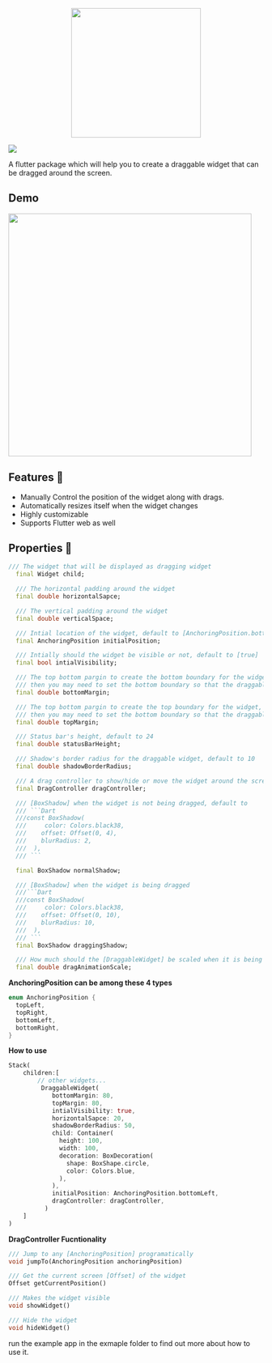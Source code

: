 <p align="center">
  <img width="256"  src="https://github.com/adar2378/draggable_widget/raw/master/demo/logo.png">
</p>

<a href = "https://img.shields.io/pub/v/draggable_widget"><img src="https://img.shields.io/pub/v/draggable_widget"></a>

A flutter package which will help you to create a draggable widget that can be dragged around the screen.

## Demo 
<img src="https://github.com/adar2378/draggable_widget/raw/master/demo/demo.gif" height="480">




## Features 💚

- Manually Control the position of the widget along with drags.
- Automatically resizes itself when the widget changes
- Highly customizable
- Supports Flutter web as well

## Properties 🔖

```Dart
/// The widget that will be displayed as dragging widget
  final Widget child;

  /// The horizontal padding around the widget
  final double horizontalSapce;

  /// The vertical padding around the widget
  final double verticalSpace;

  /// Intial location of the widget, default to [AnchoringPosition.bottomRight]
  final AnchoringPosition initialPosition;

  /// Intially should the widget be visible or not, default to [true]
  final bool intialVisibility;

  /// The top bottom pargin to create the bottom boundary for the widget, for example if you have a [BottomNavigationBar],
  /// then you may need to set the bottom boundary so that the draggable button can't get on top of the [BottomNavigationBar]
  final double bottomMargin;

  /// The top bottom pargin to create the top boundary for the widget, for example if you have a [AppBar],
  /// then you may need to set the bottom boundary so that the draggable button can't get on top of the [AppBar]
  final double topMargin;

  /// Status bar's height, default to 24
  final double statusBarHeight;

  /// Shadow's border radius for the draggable widget, default to 10
  final double shadowBorderRadius;

  /// A drag controller to show/hide or move the widget around the screen
  final DragController dragController;

  /// [BoxShadow] when the widget is not being dragged, default to
  /// ```Dart
  ///const BoxShadow(
  ///     color: Colors.black38,
  ///    offset: Offset(0, 4),
  ///    blurRadius: 2,
  ///  ),
  /// ```

  final BoxShadow normalShadow;

  /// [BoxShadow] when the widget is being dragged
  ///```Dart
  ///const BoxShadow(
  ///     color: Colors.black38,
  ///    offset: Offset(0, 10),
  ///    blurRadius: 10,
  ///  ),
  /// ```
  final BoxShadow draggingShadow;

  /// How much should the [DraggableWidget] be scaled when it is being dragged, default to 1.1
  final double dragAnimationScale;

```

**AnchoringPosition can be among these 4 types**

``` Dart
enum AnchoringPosition {
  topLeft,
  topRight,
  bottomLeft,
  bottomRight,
}
```

**How to use**
```Dart
Stack(
    children:[
        // other widgets...
         DraggableWidget(
            bottomMargin: 80,
            topMargin: 80,
            intialVisibility: true,
            horizontalSapce: 20,
            shadowBorderRadius: 50,
            child: Container(
              height: 100,
              width: 100,
              decoration: BoxDecoration(
                shape: BoxShape.circle,
                color: Colors.blue,
              ),
            ),
            initialPosition: AnchoringPosition.bottomLeft,
            dragController: dragController,
          )
    ]
)
```

**DragController Fucntionality**
```Dart
/// Jump to any [AnchoringPosition] programatically
void jumpTo(AnchoringPosition anchoringPosition) 

/// Get the current screen [Offset] of the widget
Offset getCurrentPosition()

/// Makes the widget visible
void showWidget()

/// Hide the widget
void hideWidget() 
```

run the example app in the exmaple folder to find out more about how to use it.